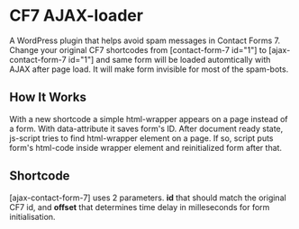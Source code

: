 # CF7 AJAX-loader
A WordPress plugin that helps avoid spam messages in Contact Forms 7. Change your original CF7 shortcodes from [contact-form-7 id="1"] to [ajax-contact-form-7 id="1"] and same form will be loaded automtically with AJAX after page load. It will make form invisible for most of the spam-bots.

## How It Works
With a new shortcode a simple html-wrapper appears on a page instead of a form. With data-attribute it saves form's ID. After document ready state, js-script tries to find html-wrapper element on a page. If so, script puts form's html-code inside wrapper element and reinitialized form after that.

## Shortcode
[ajax-contact-form-7] uses 2 parameters. **id** that should match the original CF7 id, and **offset** that determines time delay in milleseconds for form initialisation.  
